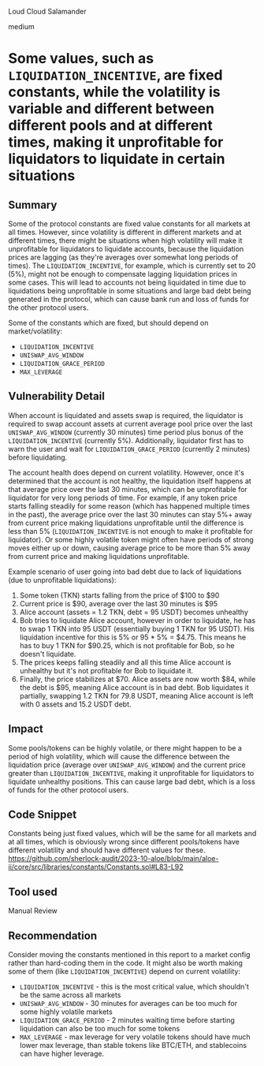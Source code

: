 Loud Cloud Salamander

medium

# Some values, such as `LIQUIDATION_INCENTIVE`, are fixed constants, while the volatility is variable and different between different pools and at different times, making it unprofitable for liquidators to liquidate in certain situations
## Summary

Some of the protocol constants are fixed value constants for all markets at all times. However, since volatility is different in different markets and at different times, there might be situations when high volatility will make it unprofitable for liquidators to liquidate accounts, because the liquidation prices are lagging (as they're averages over somewhat long periods of times). The `LIQUIDATION_INCENTIVE`, for example, which is currently set to 20 (5%), might not be enough to compensate lagging liquidation prices in some cases. This will lead to accounts not being liquidated in time due to liquidations being unprofitable in some situations and large bad debt being generated in the protocol, which can cause bank run and loss of funds for the other protocol users.

Some of the constants which are fixed, but should depend on market/volatility:
- `LIQUIDATION_INCENTIVE`
- `UNISWAP_AVG_WINDOW`
- `LIQUIDATION_GRACE_PERIOD`
- `MAX_LEVERAGE`

## Vulnerability Detail

When account is liquidated and assets swap is required, the liquidator is required to swap account assets at current average pool price over the last `UNISWAP_AVG_WINDOW` (currently 30 minutes) time period plus bonus of the `LIQUIDATION_INCENTIVE` (currently 5%). Additionally, liquidator first has to warn the user and wait for `LIQUIDATION_GRACE_PERIOD` (currently 2 minutes) before liquidating.

The account health does depend on current volatility. However, once it's determined that the account is not healthy, the liquidation itself happens at that average price over the last 30 minutes, which can be unprofitable for liquidator for very long periods of time. For example, if any token price starts falling steadily for some reason (which has happened multiple times in the past), the average price over the last 30 minutes can stay 5%+ away from current price making liquidations unprofitable until the difference is less than 5% (`LIQUIDATION_INCENTIVE` is not enough to make it profitable for liquidator). Or some highly volatile token might often have periods of strong moves either up or down, causing average price to be more than 5% away from current price and making liquidations unprofitable.

Example scenario of user going into bad debt due to lack of liquidations (due to unprofitable liquidations):
1. Some token (TKN) starts falling from the price of $100 to $90
2. Current price is $90, average over the last 30 minutes is $95
3. Alice account (assets = 1.2 TKN, debt = 95 USDT) becomes unhealthy
4. Bob tries to liquidate Alice account, however in order to liquidate, he has to swap 1 TKN into 95 USDT (essentially buying 1 TKN for 95 USDT). His liquidation incentive for this is 5% or 95 * 5% = $4.75. This means he has to buy 1 TKN for $90.25, which is not profitable for Bob, so he doesn't liquidate.
5. The prices keeps falling steadily and all this time Alice account is unhealthy but it's not profitable for Bob to liquidate it.
6. Finally, the price stabilizes at $70. Alice assets are now worth $84, while the debt is $95, meaning Alice account is in bad debt. Bob liquidates it partially, swapping 1.2 TKN for 79.8 USDT, meaning Alice account is left with 0 assets and 15.2 USDT debt.

## Impact

Some pools/tokens can be highly volatile, or there might happen to be a period of high volatility, which will cause the difference between the liquidation price (average over `UNISWAP_AVG_WINDOW`) and the current price greater than `LIQUIDATION_INCENTIVE`, making it unprofitable for liquidators to liquidate unhealthy positions. This can cause large bad debt, which is a loss of funds for the other protocol users.

## Code Snippet

Constants being just fixed values, which will be the same for all markets and at all times, which is obviously wrong since different pools/tokens have different volatility and should have different values for these.
https://github.com/sherlock-audit/2023-10-aloe/blob/main/aloe-ii/core/src/libraries/constants/Constants.sol#L83-L92

## Tool used

Manual Review

## Recommendation

Consider moving the constants mentioned in this report to a market config rather than hard-coding them in the code. It might also be worth making some of them (like `LIQUIDATION_INCENTIVE`) depend on current volatility:
- `LIQUIDATION_INCENTIVE` - this is the most critical value, which shouldn't be the same across all markets
- `UNISWAP_AVG_WINDOW` - 30 minutes for averages can be too much for some highly volatile markets
- `LIQUIDATION_GRACE_PERIOD` - 2 minutes waiting time before starting liquidation can also be too much for some tokens
- `MAX_LEVERAGE` - max leverage for very volatile tokens should have much lower max leverage, than stable tokens like BTC/ETH, and stablecoins can have higher leverage.
